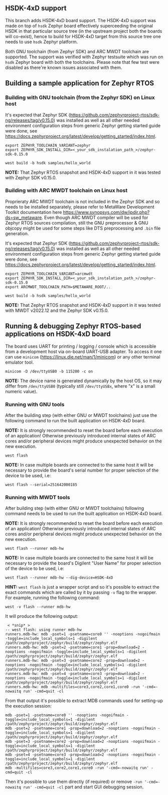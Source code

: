 ## HSDK-4xD support

This branch adds HSDK-4xD board support. The HSDK-4xD support was made on top of `hsdk` Zephyr board effectively superceeding the original HSDK in that particular source tree (in the upstream project both the boards will co-exist), hence to build for HSDK-4xD target from this source tree one needs to use `hsdk` Zephyr platform.

Both GNU toolchain (from Zephyr SDK) and ARC MWDT toolchain are supported. The support was verified with Zephyr testsuite which was run on `hsdk` Zephyr board with both the toolchains. Please note that few test were disabled as there're known issues associated with them.

## Building a sample application for Zephyr RTOS

### Building with GNU toolchain (from the Zephyr SDK) on Linux host

It's expected that Zephyr SDK (https://github.com/zephyrproject-rtos/sdk-ng/releases/tag/v0.15.0) was installed as well as all other needed environment configuration steps from generic Zephyr getting started guide were done, see https://docs.zephyrproject.org/latest/develop/getting_started/index.html.

```
export ZEPHYR_TOOLCHAIN_VARIANT=zephyr
export ZEPHYR_SDK_INSTALL_DIR=<_your_sdk_instalation_path_>/zephyr-sdk-0.15.0

west build -b hsdk samples/hello_world
```

**NOTE:** That Zephyr RTOS snapshot and HSDK-4xD support in it was tested with Zephyr SDK v0.15.0.

### Building with ARC MWDT toolchain on Linux host

Proprieraty ARC MWDT toolchain is not included in the Zephyr SDK and so needs to be installed separately, please refer to MetaWare Development Toolkit documentation here https://www.synopsys.com/dw/ipdir.php?ds=sw_metaware. Even though ARC MWDT compiler will be used for Zephyr RTOS sources compilation, still the GNU preprocessor & GNU objcopy might be used for some steps like DTS preprocessing and `.bin` file generation.

It's expected that Zephyr SDK (https://github.com/zephyrproject-rtos/sdk-ng/releases/tag/v0.15.0) was installed as well as all other needed environment configuration steps from generic Zephyr getting started guide were done, see https://docs.zephyrproject.org/latest/develop/getting_started/index.html.

```
export ZEPHYR_TOOLCHAIN_VARIANT=arcmwdt
export ZEPHYR_SDK_INSTALL_DIR=<_your_sdk_instalation_path_>/zephyr-sdk-0.15.0
export ARCMWDT_TOOLCHAIN_PATH=$METAWARE_ROOT/..

west build -b hsdk samples/hello_world
```

**NOTE:** That Zephyr RTOS snapshot and HSDK-4xD support in it was tested with MWDT v2022.12 and the Zephyr SDK v0.15.0.

## Running & debugging Zephyr RTOS-based applications on HSDK-4xD board

The board uses UART for printing / logging / console which is accessible from a development host via on-board UART-USB adapter. To access it one can use `minicom` (https://linux.die.net/man/1/minicom) or any other terminal emulator tool.

```
minicom -D /dev/ttyUSB0 -b 115200 -c on
```

**NOTE:** The device name is generated dynamically by the host OS, so it may differ from `/dev/ttyUSB0` (typically still `/dev/ttyUSBx`, where "x" is a small numeric value).

### Running with GNU tools

After the building step (with either GNU or MWDT toolchains) just use the following command to run the built application on HSDK-4xD board.

**NOTE:** It is strongly recommended to reset the board before each execution of an application! Otherwise previously introduced internal states of ARC cores and/or peripheral devices might produce unexpected behavior on the new execution.

```
west flash
```

**NOTE:** In case multiple boards are connected to the same host it will be necessary to provide the board's serial number for proper selection of the device to be used, i.e:

```
west flash --serial=251642000185
```

### Running with MWDT tools

After building step (with either GNU or MWDT toolchains) following command needs to be used to run the built application on HSDK-4xD board.

**NOTE:** It is strongly recommended to reset the board before each execution of an application! Otherwise previously introduced internal states of ARC cores and/or peripheral devices might produce unexpected behavior on the new execution.

```
west flash --runner mdb-hw
```

**NOTE:** In case multiple boards are connected to the same host it will be necessary to provide the board's Digilent "User Name" for proper selection of the device to be used, i.e:

```
west flash --runner mdb-hw --dig-device=HSDK-4xD
```

**HINT:** `west flash` is just a wrapper script and so it's possible to extract the exact commands which are called by it by passing `-v` flag to the wrapper.
For example, running the following command:

```
west -v flash --runner mdb-hw
```

It will produce the following output:
```
 < *snip* >
-- west flash: using runner mdb-hw
runners.mdb-hw: mdb -pset=1 -psetname=core0 '' -nooptions -nogoifmain -toggle=include_local_symbols=1 -digilent /path/zephyrproject/zephyr/build/zephyr/zephyr.elf
runners.mdb-hw: mdb -pset=2 -psetname=core1 -prop=download=2 -nooptions -nogoifmain -toggle=include_local_symbols=1 -digilent /path/zephyrproject/zephyr/build/zephyr/zephyr.elf
runners.mdb-hw: mdb -pset=3 -psetname=core2 -prop=download=2 -nooptions -nogoifmain -toggle=include_local_symbols=1 -digilent /path/zephyrproject/zephyr/build/zephyr/zephyr.elf
runners.mdb-hw: mdb -pset=4 -psetname=core3 -prop=download=2 -nooptions -nogoifmain -toggle=include_local_symbols=1 -digilent /path/zephyrproject/zephyr/build/zephyr/zephyr.elf
runners.mdb-hw: mdb -multifiles=core3,core2,core1,core0 -run '-cmd=-nowaitq run' -cmd=quit -cl
```

From that output it's possible to extract MDB commands used for setting-up the execution session:

```
mdb -pset=1 -psetname=core0 '' -nooptions -nogoifmain -toggle=include_local_symbols=1 -digilent /path/zephyrproject/zephyr/build/zephyr/zephyr.elf
mdb -pset=2 -psetname=core1 -prop=download=2 -nooptions -nogoifmain -toggle=include_local_symbols=1 -digilent /path/zephyrproject/zephyr/build/zephyr/zephyr.elf
mdb -pset=3 -psetname=core2 -prop=download=2 -nooptions -nogoifmain -toggle=include_local_symbols=1 -digilent /path/zephyrproject/zephyr/build/zephyr/zephyr.elf
mdb -pset=4 -psetname=core3 -prop=download=2 -nooptions -nogoifmain -toggle=include_local_symbols=1 -digilent /path/zephyrproject/zephyr/build/zephyr/zephyr.elf
mdb -multifiles=core3,core2,core1,core0 -run '-cmd=-nowaitq run' -cmd=quit -cl
```

Then it's possible to use them directly (if required) or remove `-run '-cmd=-nowaitq run' -cmd=quit -cl` part and start GUI debugging session.
